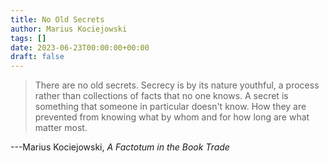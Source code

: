 ```yaml
---
title: No Old Secrets
author: Marius Kociejowski
tags: []
date: 2023-06-23T00:00:00+00:00
draft: false
---
```


> There are no old secrets. Secrecy is by its nature youthful, a process rather than collections of facts that no one knows. A secret is something that someone in particular doesn't know. How they are prevented from knowing what by whom and for how long are what matter most.

---Marius Kociejowski, _A Factotum in the Book Trade_
